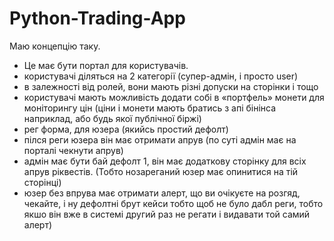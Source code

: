 # Python-Trading-App

Маю концепцію таку.
- Це має бути портал для користувачів.
- користувачі діляться на 2 категорії (супер-адмін, і просто user)
- в залежності від ролей, вони мають різні допуски на сторінки і тощо
- користувачі мають можливість додати собі в «портфель» монети для моніторингу цін (ціни і монети мають братись з апі бінінса наприклад, або будь якої публічної біржі)
- рег форма, для юзера (якийсь простий дефолт)
- пілся реги юзера він має отримати апрув (по суті адмін має на порталі чекнути апрув)
- адмін має бути бай дефолт 1, він має додаткову сторінку для всіх апрув ріквестів. (Тобто нозареганий юзер має опинитися на тій сторінці)
- юзер без впрува має отримати алерт, що ви очікуєте на розгяд, чекайте, і ну дефолтні брут кейси тобто щоб не було дабл реги, тобто якшо він вже в системі другий раз не регати і видавати той самий алерт)
